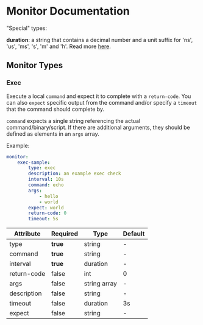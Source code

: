 # Monitor Documentation

"Special" types:

**duration**: a string that contains a decimal number and a unit suffix for 'ns', 'us', 'ms', 's', 'm' and 'h'. Read more [here](https://golang.org/pkg/time/#ParseDuration).

## Monitor Types

### Exec 
Execute a local `command` and expect it to complete with a `return-code`. You can also `expect` specific output from the command and/or specify a `timeout` that the command should complete by.

`command` expects a single string referencing the actual command/binary/script. If there are additional arguments, they should be defined as elements in an `args` array.

Example:

```yaml
monitor:
    exec-sample:
        type: exec
        description: an example exec check
        interval: 10s
        command: echo
        args:
            - hello
            - world
        expect: world
        return-code: 0
        timeout: 5s
```

|  Attribute  | Required |     Type     | Default | 
|-------------|----------|--------------|---------|
| type        | **true** | string       |    -    |
| command     | **true** | string       |    -    |
| interval    | **true** | duration     |    -    |
| return-code | false    | int          |    0    |
| args        | false    | string array |    -    |
| description | false    | string       |    -    |
| timeout     | false    | duration     |    3s   |
| expect      | false    | string       |    -    |
